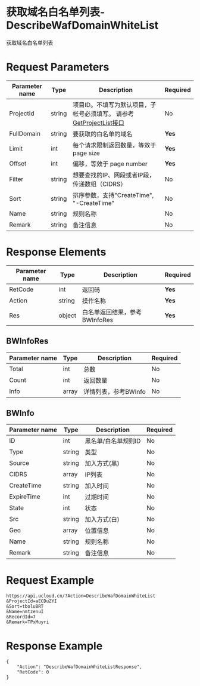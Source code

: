 # 获取域名白名单列表-DescribeWafDomainWhiteList

获取域名白名单列表

# Request Parameters
|Parameter name|Type|Description|Required|
|---|---|---|---|
|ProjectId|string|项目ID。不填写为默认项目，子帐号必须填写。 请参考[GetProjectList接口](api/summary/get_project_list)|No|
|FullDomain|string|要获取的白名单的域名|**Yes**|
|Limit|int|每个请求限制返回数量，等效于page size|**Yes**|
|Offset|int|偏移，等效于 page number|**Yes**|
|Filter|string|想要查找的IP、网段或者IP段，传递数组（CIDRS）|No|
|Sort|string|排序参数，支持"CreateTime", "-CreateTime"|No|
|Name|string|规则名称|No|
|Remark|string|备注信息|No|

# Response Elements
|Parameter name|Type|Description|Required|
|---|---|---|---|
|RetCode|int|返回码|**Yes**|
|Action|string|操作名称|**Yes**|
|Res|object|白名单返回结果，参考BWInfoRes|**Yes**|

## BWInfoRes
|Parameter name|Type|Description|Required|
|---|---|---|---|
|Total|int|总数|No|
|Count|int|返回数量|No|
|Info|array|详情列表，参考BWInfo|No|

## BWInfo
|Parameter name|Type|Description|Required|
|---|---|---|---|
|ID|int|黑名单/白名单规则ID|No|
|Type|string|类型|No|
|Source|string|加入方式(黑)|No|
|CIDRS|array|IP列表|No|
|CreateTime|string|加入时间|No|
|ExpireTime|int|过期时间|No|
|State|int|状态|No|
|Src|string|加入方式(白)|No|
|Geo|array|位置信息|No|
|Name|string|规则名称|No|
|Remark|string|备注信息|No|

# Request Example
```
https://api.ucloud.cn/?Action=DescribeWafDomainWhiteList
&ProjectId=aECDuZYI
&Sort=tboluBRT
&Name=nmtzenuI
&RecordId=7
&Remark=TPxMuyri
```

# Response Example
```
{
    "Action": "DescribeWafDomainWhiteListResponse", 
    "RetCode": 0
}
```

